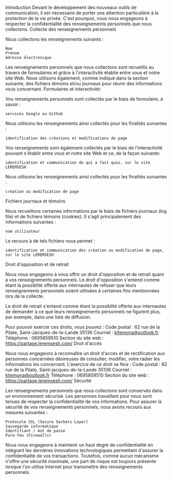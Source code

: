 <!-- TITLE: Politique de confidentialité -->
<!-- SUBTITLE: Présentation de la Politique De Confidentialite du site Web Leremsesh.com -->

Introduction
Devant le développement des nouveaux outils de communication, il est nécessaire de porter une attention particulière à la protection de la vie privée. C'est pourquoi, nous nous engageons à respecter la confidentialité des renseignements personnels que nous collectons.
Collecte des renseignements personnels

Nous collectons les renseignements suivants :

    Nom
    Prénom
    Adresse électronique

Les renseignements personnels que nous collectons sont recueillis au travers de formulaires et grâce à l'interactivité établie entre vous et notre site Web. Nous utilisons également, comme indiqué dans la section suivante, des fichiers témoins et/ou journaux pour réunir des informations vous concernant.
Formulaires  et interactivité:

Vos renseignements personnels sont collectés par le biais de formulaire, à savoir :

    services Google ou Github

Nous utilisons les renseignements ainsi collectés pour les finalités suivantes :

    identification des créations et modifications de page

Vos renseignements sont également collectés par le biais de l'interactivité pouvant s'établir entre vous et notre site Web et ce, de la façon suivante:

    identification et communication de qui a fait quoi, sur le site LEREMSESH

Nous utilisons les renseignements ainsi collectés pour les finalités suivantes :

    création ou modification de page

Fichiers journaux et témoins

Nous recueillons certaines informations par le biais de fichiers journaux (log file) et de fichiers témoins (cookies). Il s'agit principalement des informations suivantes :

    nom utilisateur


Le recours à de tels fichiers nous permet :

    identification et communication des création ou modification de page, sur le site LEREMSESH

Droit d'opposition et de retrait

Nous nous engageons à vous offrir un droit d'opposition et de retrait quant à vos renseignements personnels.
Le droit d'opposition s'entend comme étant la possiblité offerte aux internautes de refuser que leurs renseignements personnels soient utilisées à certaines fins mentionnées lors de la collecte.

Le droit de retrait s'entend comme étant la possiblité offerte aux internautes de demander à ce que leurs renseignements personnels ne figurent plus, par exemple, dans une liste de diffusion.

Pour pouvoir exercer ces droits, vous pouvez :
Code postal : 62 rue de la Pilate, Saint-Jacques-de-la-Lande 35136
Courriel : kitemona@outlook.fr
Téléphone : 0695859510
Section du site web : https://partage.leremsesh.com/
Droit d'accès

Nous nous engageons à reconnaître un droit d'accès et de rectification aux personnes concernées désireuses de consulter, modifier, voire radier les informations les concernant.
L'exercice de ce droit se fera :
Code postal : 62 rue de la Pilate, Saint-jacques-de-la-Lande 35136
Courriel : kitemona@outlook.fr
Téléphone : 0695859510
Section du site web : https://partage.leremsesh.com/
Sécurité

Les renseignements personnels que nous collectons sont conservés dans un environnement sécurisé. Les personnes travaillant pour nous sont tenues de respecter la confidentialité de vos informations.
Pour assurer la sécurité de vos renseignements personnels, nous avons recours aux mesures suivantes :

    Protocole SSL (Secure Sockets Layer)
    Sauvegarde informatique
    Identifiant / mot de passe
    Pare-feu (Firewalls)

Nous nous engageons à maintenir un haut degré de confidentialité en intégrant les dernières innovations technologiques permettant d'assurer la confidentialité de vos transactions. Toutefois, comme aucun mécanisme n'offre une sécurité maximale, une part de risque est toujours présente lorsque l'on utilise Internet pour transmettre des renseignements personnels. 
